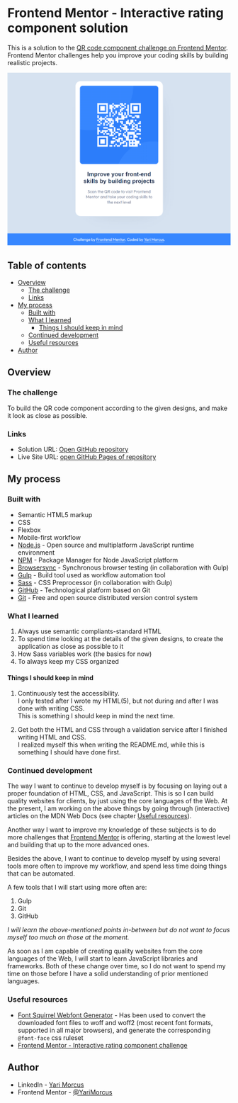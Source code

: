 # Frontend Mentor - Interactive rating component solution

This is a solution to the [QR code component challenge on Frontend Mentor](https://www.frontendmentor.io/challenges/qr-code-component-iux_sIO_H). Frontend Mentor challenges help you improve your coding skills by building realistic projects. 

![](screenshot.png)

## Table of contents

- [Overview](#overview)
  - [The challenge](#the-challenge)
  - [Links](#links)
- [My process](#my-process)
  - [Built with](#built-with)
  - [What I learned](#what-i-learned)
    - [Things I should keep in mind](#things-i-should-keep-in-mind)
  - [Continued development](#continued-development)
  - [Useful resources](#useful-resources)
- [Author](#author)

## Overview

### The challenge

To build the QR code component according to the given designs, and make it look as close as possible.

### Links

- Solution URL: [Open GitHub repository](https://github.com/YariMorcus/qr-code-component)
- Live Site URL: [open GitHub Pages of repository](https://yarimorcus.github.io/qr-code-component)

## My process

### Built with

- Semantic HTML5 markup
- CSS
- Flexbox
- Mobile-first workflow
- [Node.js](https://nextjs.org/) - Open source and multiplatform JavaScript runtime environment
- [NPM](https://www.npmjs.com/) - Package Manager for Node JavaScript platform
- [Browsersync](https://browsersync.io) - Synchronous browser testing (in collaboration with Gulp)
- [Gulp](https://gulpjs.com) - Build tool used as workflow automation tool
- [Sass](https://sass-lang.com/) - CSS Preprocessor (in collaboration with Gulp)
- [GitHub](https://github.com/YariMorcus/interactive-rating-component) - Technological platform based on Git
- [Git](https://git-scm.com/) - Free and open source distributed version control system

### What I learned

1. Always use semantic compliants-standard HTML
2. To spend time looking at the details of the given designs, to create the application as close as possible to it
3. How Sass variables work (the basics for now)
4. To always keep my CSS organized

#### Things I should keep in mind

1. Continuously test the accessibility.  
    I only tested after I wrote my HTML(5), but not during and after I was done with writing CSS.  
    This is something I should keep in mind the next time.

2. Get both the HTML and CSS through a validation service after I finished writing HTML and CSS.  
    I realized myself this when writing the README.md, while this is something I should have done first.

### Continued development

The way I want to continue to develop myself is by focusing on laying out a proper foundation of HTML, CSS, and JavaScript.
This is so I can build quality websites for clients, by just using the core languages of the Web.
At the present, I am working on the above things by going through (interactive) articles on the MDN Web Docs (see chapter [Useful resources](#useful-resources)).

Another way I want to improve my knowledge of these subjects is to do more challenges that [Frontend Mentor](https://www.frontendmentor.io/challenges) is offering, starting at the lowest level and building that up to the more advanced ones.

Besides the above, I want to continue to develop myself by using several tools more often to improve my workflow, and spend less time doing things that can be automated.  

A few tools that I will start using more often are:
1. Gulp
2. Git
3. GitHub

_I will learn the above-mentioned points in-between but do not want to focus myself too much on those at the moment._

As soon as I am capable of creating quality websites from the core languages of the Web, I will start to learn JavaScript libraries and frameworks. Both of these change over time, so I do not want to spend my time on those before I have a solid understanding of prior mentioned languages.

### Useful resources

- [Font Squirrel Webfont Generator](https://www.fontsquirrel.com/tools/webfont-generator) - Has been used to convert the downloaded font files to woff and woff2 (most recent font formats, supported in all major browsers), and generate the corresponding `@font-face` css ruleset
- [Frontend Mentor - Interactive rating component challenge](https://www.frontendmentor.io/challenges/interactive-rating-component-koxpeBUmI) 

## Author

- LinkedIn - [Yari Morcus](https://www.linkedin.com/in/yarimorcus/)
- Frontend Mentor - [@YariMorcus](https://www.frontendmentor.io/profile/YariMorcus)